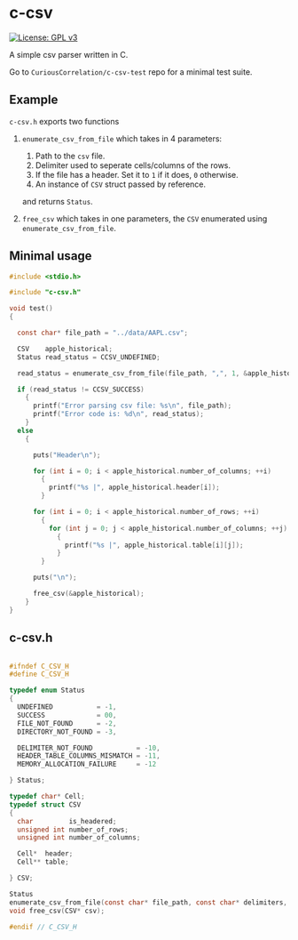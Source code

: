 # c-csv

[![License: GPL v3](https://img.shields.io/badge/License-GPLv3-blue.svg)](https://www.gnu.org/licenses/gpl-3.0)

A simple csv parser written in C.

Go to `CuriousCorrelation/c-csv-test` repo for a minimal test suite.

## Example

`c-csv.h` exports two functions

1. `enumerate_csv_from_file` which takes in 4 parameters:
   1. Path to the `csv` file.
   2. Delimiter used to seperate cells/columns of the rows.
   3. If the file has a header. Set it to `1` if it does, `0` otherwise.
   4. An instance of `CSV` struct passed by reference.

   and returns `Status`.

2. `free_csv` which takes in one parameters, the `CSV` enumerated using `enumerate_csv_from_file`.

## Minimal usage
```c
#include <stdio.h>

#include "c-csv.h"

void test()
{

  const char* file_path = "../data/AAPL.csv";

  CSV    apple_historical;
  Status read_status = CCSV_UNDEFINED;

  read_status = enumerate_csv_from_file(file_path, ",", 1, &apple_historical);

  if (read_status != CCSV_SUCCESS)
    {
      printf("Error parsing csv file: %s\n", file_path);
      printf("Error code is: %d\n", read_status);
    }
  else
    {

      puts("Header\n");

      for (int i = 0; i < apple_historical.number_of_columns; ++i)
        {
          printf("%s |", apple_historical.header[i]);
        }

      for (int i = 0; i < apple_historical.number_of_rows; ++i)
        {
          for (int j = 0; j < apple_historical.number_of_columns; ++j)
            {
              printf("%s |", apple_historical.table[i][j]);
            }
        }

      puts("\n");

      free_csv(&apple_historical);
    }
}
```

## c-csv.h

```c

#ifndef C_CSV_H
#define C_CSV_H

typedef enum Status
{
  UNDEFINED           = -1,
  SUCCESS             = 00,
  FILE_NOT_FOUND      = -2,
  DIRECTORY_NOT_FOUND = -3,

  DELIMITER_NOT_FOUND           = -10,
  HEADER_TABLE_COLUMNS_MISMATCH = -11,
  MEMORY_ALLOCATION_FAILURE     = -12

} Status;

typedef char* Cell;
typedef struct CSV
{
  char         is_headered;
  unsigned int number_of_rows;
  unsigned int number_of_columns;

  Cell*  header;
  Cell** table;

} CSV;

Status
enumerate_csv_from_file(const char* file_path, const char* delimiters, const char is_headered, CSV* csv);
void free_csv(CSV* csv);

#endif // C_CSV_H
```
